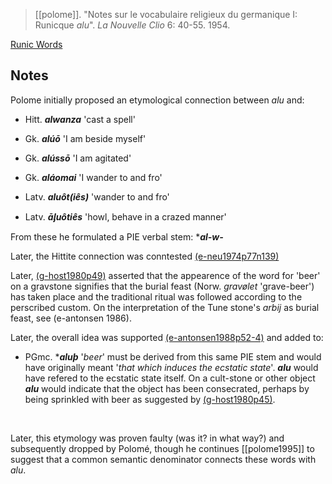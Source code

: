 > [[polome]]. "Notes sur le vocabulaire religieux du germanique I: Runicque *alu*". *La Nouvelle Clio* 6: 40-55. 1954.

[Runic Words](runic-words.md)

## Notes
Polome initially proposed an etymological connection between *alu* and: 

- Hitt.  ***alwanza***  'cast a spell'  

- Gk.  ***alúō***  'I am beside myself' 

- Gk.  ***alússō***  'I am agitated'

- Gk.  ***aláomai***  'I wander to and fro'

- Latv.  ***aluôt(iês)***  'wander to and fro'

- Latv.  ***āᶅuôtiês***  'howl, behave in a crazed manner'

From these he formulated a PIE verbal stem:  ****al-w-*** 

Later, the Hittite connection was conntested  [(e-neu1974p77n139)]((e-neu1974).md)

Later, [(g-host1980p49)]((g-host1980).md) asserted that the appearence of the word for 'beer' on a gravstone signifies that the burial feast (Norw. *gravølet* 'grave-beer') has taken place and the traditional ritual was followed according to the perscribed custom. On the interpretation of the Tune stone's *arbij* as burial feast, see (e-antonsen 1986).

Later, the overall idea was supported [(e-antonsen1988p52-4)]((e-antonsen1988).md) and added to:

- PGmc.  ****aluþ***  '*beer*'  must be derived from this same PIE stem and would have originally meant  '*that which induces the ecstatic state*'.  ***alu*** would have refered to the ecstatic state itself.  On a cult-stone or other object ***alu***  would indicate that the object has been consecrated, perhaps by being sprinkled with beer as suggested by [(g-host1980p45)]((g-host1980).md).

  

Later, this etymology was proven faulty (was it? in what way?) and subsequently dropped by Polomé, though he continues [[polome1995]] to suggest that a common semantic denominator connects these words with *alu*.
